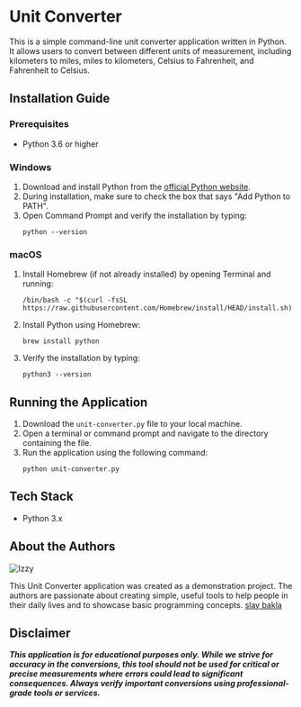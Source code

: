 # Unit Converter

This is a simple command-line unit converter application written in Python. It allows users to convert between different units of measurement, including kilometers to miles, miles to kilometers, Celsius to Fahrenheit, and Fahrenheit to Celsius.

## Installation Guide

### Prerequisites

- Python 3.6 or higher

### Windows

1. Download and install Python from the [official Python website](https://www.python.org/downloads/windows/).
2. During installation, make sure to check the box that says "Add Python to PATH".
3. Open Command Prompt and verify the installation by typing:
   ```
   python --version
   ```

### macOS

1. Install Homebrew (if not already installed) by opening Terminal and running:
   ```
   /bin/bash -c "$(curl -fsSL https://raw.githubusercontent.com/Homebrew/install/HEAD/install.sh)"
   ```
2. Install Python using Homebrew:
   ```
   brew install python
   ```
3. Verify the installation by typing:
   ```
   python3 --version
   ```

## Running the Application

1. Download the `unit-converter.py` file to your local machine.
2. Open a terminal or command prompt and navigate to the directory containing the file.
3. Run the application using the following command:
   ```
   python unit-converter.py
   ```

## Tech Stack

- Python 3.x

## About the Authors
![Izzy](https://scontent.fcgy3-1.fna.fbcdn.net/v/t39.30808-6/461803950_1083722689757074_6494730492808758737_n.jpg?_nc_cat=103&ccb=1-7&_nc_sid=6ee11a&_nc_eui2=AeG8L-XYZBRITmvwxabmotJEtgnGXuEcmlC2CcZe4RyaUJ66fwP9TTbHSGlW8c6OOnDzhPJ1gX2iNWDedCT-vRGx&_nc_ohc=fMP6RhhwEpUQ7kNvgGL4wll&_nc_ht=scontent.fcgy3-1.fna&_nc_gid=AwBg3Z6J7-V5GWvHQvR-gmO&oh=00_AYD8RKeSRk4TaCpcdYlJXFY2Vxs88iA3DFOx9x7c1XQUiQ&oe=670C28CB)

This Unit Converter application was created as a demonstration project. The authors are passionate about creating simple, useful tools to help people in their daily lives and to showcase basic programming concepts.
[slay bakla](https://www.facebook.com/izzy.deniega.24)

## Disclaimer

***This application is for educational purposes only. While we strive for accuracy in the conversions, this tool should not be used for critical or precise measurements where errors could lead to significant consequences. Always verify important conversions using professional-grade tools or services.***
